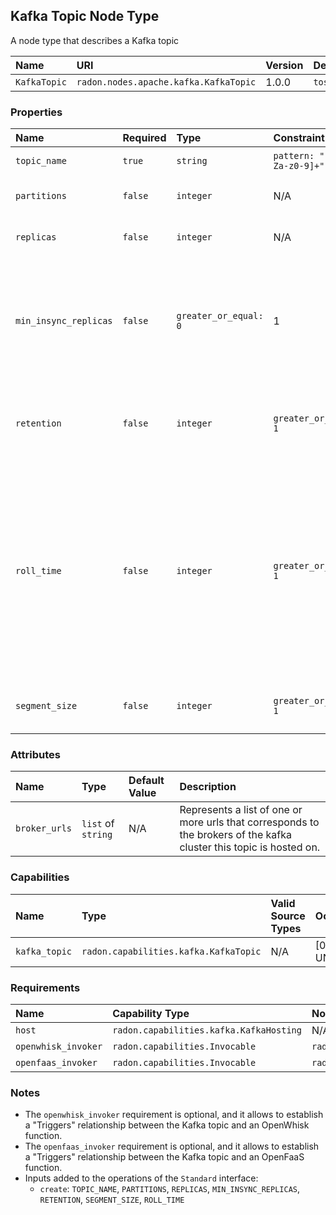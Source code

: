 ## Kafka Topic Node Type

A node type that describes a Kafka topic

| Name | URI | Version | Derived From |
|:---- |:--- |:------- |:------------ |
| `KafkaTopic` | `radon.nodes.apache.kafka.KafkaTopic` | 1.0.0 | `tosca.nodes.Root` |

### Properties

| Name | Required | Type | Constraint | Default Value | Description |
|:---- |:-------- |:---- |:---------- |:------------- |:----------- |
| `topic_name` | `true` | `string` | `pattern: "[-_A-Za-z0-9]+"` | N/A |  The name of the topic. |
| `partitions` | `false` | `integer` | N/A | 1 | The number of partitions. |
| `replicas` | `false` | `integer` | N/A | 1 | The number of replicas. |
| `min_insync_replicas` | `false` | `greater_or_equal: 0` | 1 | When a producer sets `request_required_acks` to `in_syncs`, this value specifies the minimum number of replicas that must acknowledge a write for the write to be considered successful. |
| `retention` | `false` | `integer` | `greater_or_equal: 1` | 10080 | The number of minutes to keep a log file before deleting it. |
| `roll_time` | `false` | `integer` | `greater_or_equal: 1` | 10080 | Controls the period of time (in minutes) after which Kafka will force the log to roll even if the segment file isn't full to ensure that retention can delete or compact old data. |
| `segment_size` | `false` | `integer` | `greater_or_equal: 1` | 1000000 | Log segment file size in KiB.|

### Attributes

| Name | Type | Default Value | Description |
|:---- |:---- |:------------- |:----------- |
| `broker_urls` | `list` of `string` | N/A | Represents a list of one or more urls that corresponds to the brokers of the kafka cluster this topic is hosted on. |

### Capabilities

| Name | Type | Valid Source Types | Occurrences |
|:---- |:---- |:------------------ |:----------- |
|`kafka_topic` | `radon.capabilities.kafka.KafkaTopic` | N/A | [0, UNBOUNDED] |

### Requirements

| Name | Capability Type | Node Type Constraint | Relationship Type | Occurrences |
|:---- |:--------------- |:-------------------- |:----------------- |:------------|
| `host` | `radon.capabilities.kafka.KafkaHosting` | N/A | `tosca.relationships.HostedOn` | [1,1] |
| `openwhisk_invoker` | `radon.capabilities.Invocable` | `radon.nodes.apache.openwhisk.OpenWhiskFunction` | `radon.relationships.apache.openwhisk.KafkaTriggers` | [0,UNBOUNDED] |
| `openfaas_invoker` | `radon.capabilities.Invocable` | `radon.nodes.openfaas.OpenFaaSFunction` | `radon.relationships.openfaas.KafkaTriggers` | [0,UNBOUNDED] |

### Notes
* The `openwhisk_invoker` requirement is optional, and it allows to establish a "Triggers" relationship between the Kafka topic and an OpenWhisk function.
* The `openfaas_invoker` requirement is optional, and it allows to establish a "Triggers" relationship between the Kafka topic and an OpenFaaS function.
* Inputs added to the operations of the `Standard` interface:
  * `create`: `TOPIC_NAME`, `PARTITIONS`, `REPLICAS`, `MIN_INSYNC_REPLICAS`, `RETENTION`, `SEGMENT_SIZE`, `ROLL_TIME` 
